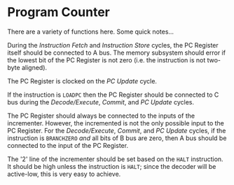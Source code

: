 # Program Counter

There are a variety of functions here.
Some quick notes...

During the *Instruction Fetch* and *Instruction Store* cycles, the PC Register itself should be connected to A bus.
The memory subsystem should error if the lowest bit of the PC Register is not zero (i.e. the instruction is not two-byte aligned).

The PC Register is clocked on the *PC Update* cycle.

If the instruction is `LOADPC` then the PC Register should be connected to C bus during the *Decode/Execute*, *Commit*, and *PC Update* cycles.

The PC Register should always be connected to the inputs of the incrementer.
However, the incremented is not the only possible input to the PC Register.
For the *Decode/Execute*, *Commit*, and *PC Update* cycles, if the instruction is `BRANCHZERO` _and_ all bits of B bus are zero, then A bus should be connected to the input of the PC Register.

The '2' line of the incrementer should be set based on the `HALT` instruction.
It should be high unless the instruction is `HALT`; since the decoder will be active-low, this is very easy to achieve.